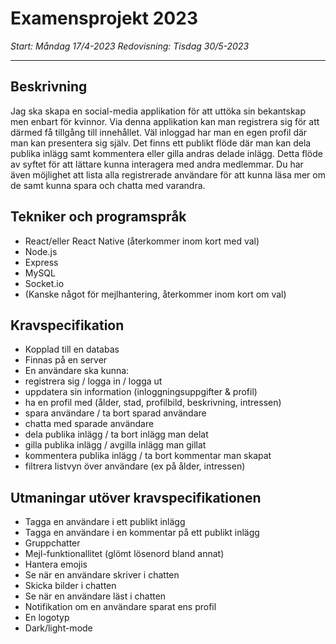 # Examensprojekt 2023

*Start: Måndag 17/4-2023*
*Redovisning: Tisdag 30/5-2023*

---

## Beskrivning
Jag ska skapa en social-media applikation för att uttöka sin bekantskap men enbart för kvinnor. Via denna applikation kan man registrera sig för att därmed få tillgång till innehållet. Väl inloggad har man en egen profil där man kan presentera sig själv. Det finns ett publikt flöde där man kan dela publika inlägg samt kommentera eller gilla andras delade inlägg. Detta flöde av syftet för att lättare kunna interagera med andra medlemmar. Du har även möjlighet att lista alla registrerade användare för att kunna läsa mer om de samt kunna spara och chatta med varandra. 

## Tekniker och programspråk
- React/eller React Native (återkommer inom kort med val)
- Node.js
- Express
- MySQL
- Socket.io
- (Kanske något för mejlhantering, återkommer inom kort om val)

## Kravspecifikation
- Kopplad till en databas
- Finnas på en server
- En användare ska kunna: 
 - registrera sig / logga in / logga ut
 - uppdatera sin information (inloggningsuppgifter & profil)
 - ha en profil med (ålder, stad, profilbild, beskrivning, intressen)
 - spara användare / ta bort sparad användare
 - chatta med sparade användare
 - dela publika inlägg / ta bort inlägg man delat
 - gilla publika inlägg / avgilla inlägg man gillat
 - kommentera publika inlägg / ta bort kommentar man skapat
 - filtrera listvyn över användare (ex på ålder, intressen)


## Utmaningar utöver kravspecifikationen
- Tagga en användare i ett publikt inlägg
- Tagga en användare i en kommentar på ett publikt inlägg
- Gruppchatter
- Mejl-funktionallitet (glömt lösenord bland annat)
- Hantera emojis
- Se när en användare skriver i chatten
- Skicka bilder i chatten
- Se när en användare läst i chatten
- Notifikation om en användare sparat ens profil
- En logotyp
- Dark/light-mode

